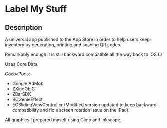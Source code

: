 Label My Stuff
========

## Description
 
 A universal app published to the App Store in order to help users keep inventory by generating, printing and scaning QR codes.
 
 Remarkably enough it is still backward compatible all the way back to iOS 6!
 
 Uses Core Data.
 
 CocoaPods:
* Google AdMob 
* ZXingObjC
* ZBarSDK
* BCGenieEffect
* ECSlidingViewController (Modified version updated to keep backward compatibility and fix a screen rotation issue on the iPad).

All graphics I prepared myself using Gimp and Inkscape.
